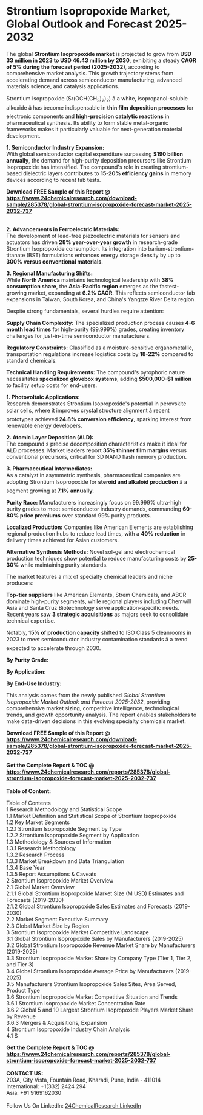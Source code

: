 <h1>Strontium Isopropoxide Market, Global Outlook and Forecast 2025-2032</h1><p>The global <strong>Strontium Isopropoxide market</strong> is projected to grow from <strong>USD 33 million in 2023 to USD 46.43 million by 2030</strong>, exhibiting a steady <strong>CAGR of 5% during the forecast period (2025-2032)</strong>, according to comprehensive market analysis. This growth trajectory stems from accelerating demand across semiconductor manufacturing, advanced materials science, and catalysis applications.</p><p>Strontium Isopropoxide (Sr(OCH(CH<sub>3</sub>)<sub>2</sub>)<sub>2</sub>) â a white, isopropanol-soluble alkoxide â has become indispensable in <strong>thin film deposition processes</strong> for electronic components and <strong>high-precision catalytic reactions</strong> in pharmaceutical synthesis. Its ability to form stable metal-organic frameworks makes it particularly valuable for next-generation material development.</p><p><strong>1. Semiconductor Industry Expansion:</strong><br>
With global semiconductor capital expenditure surpassing <strong>$190 billion annually</strong>, the demand for high-purity deposition precursors like Strontium Isopropoxide has intensified. The compound's role in creating strontium-based dielectric layers contributes to <strong>15-20% efficiency gains</strong> in memory devices according to recent fab tests.</p><div><b>Download FREE Sample of this Report @ 
            <a href="https://www.24chemicalresearch.com/download-sample/285378/global-strontium-isopropoxide-forecast-market-2025-2032-737">
            https://www.24chemicalresearch.com/download-sample/285378/global-strontium-isopropoxide-forecast-market-2025-2032-737</a></b></div><br><p><strong>2. Advancements in Ferroelectric Materials:</strong><br>
The development of lead-free piezoelectric materials for sensors and actuators has driven <strong>28% year-over-year growth</strong> in research-grade Strontium Isopropoxide consumption. Its integration into barium-strontium-titanate (BST) formulations enhances energy storage density by up to <strong>300% versus conventional materials</strong>.</p><p><strong>3. Regional Manufacturing Shifts:</strong><br>
While <strong>North America</strong> maintains technological leadership with <strong>38% consumption share</strong>, the <strong>Asia-Pacific region</strong> emerges as the fastest-growing market, expanding at <strong>6.2% CAGR</strong>. This reflects semiconductor fab expansions in Taiwan, South Korea, and China's Yangtze River Delta region.</p><p>Despite strong fundamentals, several hurdles require attention:</p><p><strong>Supply Chain Complexity:</strong> The specialized production process causes <strong>4-6 month lead times</strong> for high-purity (99.999%) grades, creating inventory challenges for just-in-time semiconductor manufacturers.</p><p><strong>Regulatory Constraints:</strong> Classified as a moisture-sensitive organometallic, transportation regulations increase logistics costs by <strong>18-22%</strong> compared to standard chemicals.</p><p><strong>Technical Handling Requirements:</strong> The compound's pyrophoric nature necessitates <strong>specialized glovebox systems</strong>, adding <strong>$500,000-$1 million</strong> to facility setup costs for end-users.</p><p><strong>1. Photovoltaic Applications:</strong><br>
Research demonstrates Strontium Isopropoxide's potential in perovskite solar cells, where it improves crystal structure alignment â recent prototypes achieved <strong>24.8% conversion efficiency</strong>, sparking interest from renewable energy developers.</p><p><strong>2. Atomic Layer Deposition (ALD):</strong><br>
The compound's precise decomposition characteristics make it ideal for ALD processes. Market leaders report <strong>35% thinner film margins</strong> versus conventional precursors, critical for 3D NAND flash memory production.</p><p><strong>3. Pharmaceutical Intermediates:</strong><br>
As a catalyst in asymmetric synthesis, pharmaceutical companies are adopting Strontium Isopropoxide for <strong>steroid and alkaloid production</strong> â a segment growing at <strong>7.1% annually</strong>.</p><p><strong>Purity Race:</strong> Manufacturers increasingly focus on 99.999% ultra-high purity grades to meet semiconductor industry demands, commanding <strong>60-80% price premiums</strong> over standard 99% purity products.</p><p><strong>Localized Production:</strong> Companies like American Elements are establishing regional production hubs to reduce lead times, with a <strong>40% reduction</strong> in delivery times achieved for Asian customers.</p><p><strong>Alternative Synthesis Methods:</strong> Novel sol-gel and electrochemical production techniques show potential to reduce manufacturing costs by <strong>25-30%</strong> while maintaining purity standards.</p><p>The market features a mix of specialty chemical leaders and niche producers:</p><p><strong>Top-tier suppliers</strong> like American Elements, Strem Chemicals, and ABCR dominate high-purity segments, while regional players including Chemwill Asia and Santa Cruz Biotechnology serve application-specific needs. Recent years saw <strong>3 strategic acquisitions</strong> as majors seek to consolidate technical expertise.</p><p>Notably, <strong>15% of production capacity</strong> shifted to ISO Class 5 cleanrooms in 2023 to meet semiconductor industry contamination standards â a trend expected to accelerate through 2030.</p><p><strong>By Purity Grade:</strong></p><p><strong>By Application:</strong></p><p><strong>By End-Use Industry:</strong></p><p>This analysis comes from the newly published <em>Global Strontium Isopropoxide Market Outlook and Forecast 2025-2032</em>, providing comprehensive market sizing, competitive intelligence, technological trends, and growth opportunity analysis. The report enables stakeholders to make data-driven decisions in this evolving specialty chemicals market.</p><div><b>Download FREE Sample of this Report @ 
            <a href="https://www.24chemicalresearch.com/download-sample/285378/global-strontium-isopropoxide-forecast-market-2025-2032-737">
            https://www.24chemicalresearch.com/download-sample/285378/global-strontium-isopropoxide-forecast-market-2025-2032-737</a></b></div><br><div><b>Get the Complete Report & TOC @ 
            <a href="https://www.24chemicalresearch.com/reports/285378/global-strontium-isopropoxide-forecast-market-2025-2032-737">
            https://www.24chemicalresearch.com/reports/285378/global-strontium-isopropoxide-forecast-market-2025-2032-737</a></b></div><br>
            <b>Table of Content:</b><p>Table of Contents<br />
1 Research Methodology and Statistical Scope<br />
1.1 Market Definition and Statistical Scope of Strontium Isopropoxide<br />
1.2 Key Market Segments<br />
1.2.1 Strontium Isopropoxide Segment by Type<br />
1.2.2 Strontium Isopropoxide Segment by Application<br />
1.3 Methodology & Sources of Information<br />
1.3.1 Research Methodology<br />
1.3.2 Research Process<br />
1.3.3 Market Breakdown and Data Triangulation<br />
1.3.4 Base Year<br />
1.3.5 Report Assumptions & Caveats<br />
2 Strontium Isopropoxide Market Overview<br />
2.1 Global Market Overview<br />
2.1.1 Global Strontium Isopropoxide Market Size (M USD) Estimates and Forecasts (2019-2030)<br />
2.1.2 Global Strontium Isopropoxide Sales Estimates and Forecasts (2019-2030)<br />
2.2 Market Segment Executive Summary<br />
2.3 Global Market Size by Region<br />
3 Strontium Isopropoxide Market Competitive Landscape<br />
3.1 Global Strontium Isopropoxide Sales by Manufacturers (2019-2025)<br />
3.2 Global Strontium Isopropoxide Revenue Market Share by Manufacturers (2019-2025)<br />
3.3 Strontium Isopropoxide Market Share by Company Type (Tier 1, Tier 2, and Tier 3)<br />
3.4 Global Strontium Isopropoxide Average Price by Manufacturers (2019-2025)<br />
3.5 Manufacturers Strontium Isopropoxide Sales Sites, Area Served, Product Type<br />
3.6 Strontium Isopropoxide Market Competitive Situation and Trends<br />
3.6.1 Strontium Isopropoxide Market Concentration Rate<br />
3.6.2 Global 5 and 10 Largest Strontium Isopropoxide Players Market Share by Revenue<br />
3.6.3 Mergers & Acquisitions, Expansion<br />
4 Strontium Isopropoxide Industry Chain Analysis<br />
4.1 S</p><div><b>Get the Complete Report & TOC @ 
            <a href="https://www.24chemicalresearch.com/reports/285378/global-strontium-isopropoxide-forecast-market-2025-2032-737">
            https://www.24chemicalresearch.com/reports/285378/global-strontium-isopropoxide-forecast-market-2025-2032-737</a></b></div><br><b>CONTACT US:</b><br>
            203A, City Vista, Fountain Road, Kharadi, Pune, India - 411014<br>
            International: +1(332) 2424 294<br>
            Asia: +91 9169162030 <br><br>
            Follow Us On LinkedIn: <a href="https://www.linkedin.com/company/24chemicalresearch/">24ChemicalResearch LinkedIn</a>